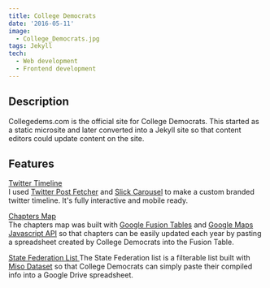 ```yaml
---
title: College Democrats
date: '2016-05-11'
image:
  - College_Democrats.jpg
tags: Jekyll  
tech:
  - Web development
  - Frontend development
---
```


## Description
Collegedems.com  is the official site for College Democrats. This started as a static microsite and later converted into a Jekyll site so that content editors could update content on the site.

## Features
[Twitter Timeline](http://)  
I used [Twitter Post Fetcher](https://github.com/jasonmayes/Twitter-Post-Fetcher)  and [Slick Carousel](http://kenwheeler.github.io/slick/) to make a custom branded twitter timeline. It's fully interactive and mobile ready.

[Chapters Map](https://collegedems.com/chapters.html)  
The chapters map was built with [Google Fusion Tables](https://support.google.com/fusiontables/answer/2571232) and [Google Maps Javascript API](https://developers.google.com/maps/documentation/javascript/) so that chapters can be easily updated each year by pasting a spreadsheet created by College Democrats into the Fusion Table.

[State Federation List ](https://collegedems.com/chapters.html)
The State Federation list is a filterable list built with [Miso Dataset](http://misoproject.com/dataset/) so that College Democrats can simply paste their compiled info into a Google Drive spreadsheet.
